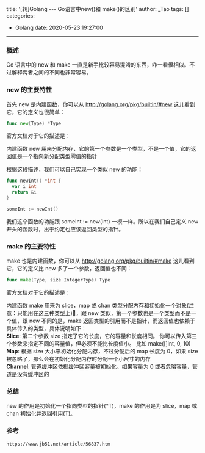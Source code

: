title: '[转]Golang --- Go语言中new()和 make()的区别'
author: _Tao
tags: []
categories:
  - Golang
date: 2020-05-23 19:27:00
---
### 概述
Go 语言中的 new 和 make 一直是新手比较容易混淆的东西，咋一看很相似。不过解释两者之间的不同也非常容易。

### new 的主要特性
首先 new 是内建函数，你可以从 http://golang.org/pkg/builtin/#new 这儿看到它，它的定义也很简单：
```go
func new(Type) *Type
```
官方文档对于它的描述是：
>   
内建函数 new 用来分配内存，它的第一个参数是一个类型，不是一个值，它的返回值是一个指向新分配类型零值的指针

根据这段描述，我们可以自己实现一个类似 new 的功能：
```go
func newInt() *int {
  var i int
  return &i
}

someInt := newInt()
```
我们这个函数的功能跟 someInt := new(int) 一模一样。所以在我们自己定义 new 开头的函数时，出于约定也应该返回类型的指针。

<!-- more -->

### make 的主要特性
make 也是内建函数，你可以从 http://golang.org/pkg/builtin/#make 这儿看到它，它的定义比 new 多了一个参数，返回值也不同：
```go
func make(Type, size IntegerType) Type
```
官方文档对于它的描述是：
>   
内建函数 make 用来为 slice，map 或 chan 类型分配内存和初始化一个对象(注意：只能用在这三种类型上)，跟 new 类似，第一个参数也是一个类型而不是一个值，跟 new 不同的是，make 返回类型的引用而不是指针，而返回值也依赖于具体传入的类型，具体说明如下：<br/>
<b>Slice</b>: 第二个参数 size 指定了它的长度，它的容量和长度相同。
你可以传入第三个参数来指定不同的容量值，但必须不能比长度值小。
比如 make([]int, 0, 10)<br/>
<b>Map</b>: 根据 size 大小来初始化分配内存，不过分配后的 map 长度为 0，如果 size 被忽略了，那么会在初始化分配内存时分配一个小尺寸的内存<br/>
<b>Channel</b>: 管道缓冲区依据缓冲区容量被初始化。如果容量为 0 或者忽略容量，管道是没有缓冲区的<br/>

### 总结
new 的作用是初始化一个指向类型的指针(*T)，make 的作用是为 slice，map 或 chan 初始化并返回引用(T)。

### 参考
```html
https://www.jb51.net/article/56837.htm
```